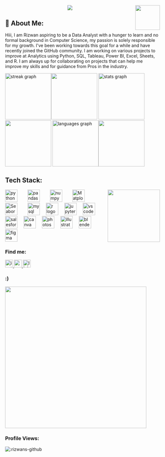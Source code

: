 <h1 align="center"><img height ="80" align ="right" src = "https://github.com/Rizwans-github/Rizwans-github/assets/141806496/4bcd62a8-569d-4a5e-be27-9a7d0251c57c" >
    <img  src="https://readme-typing-svg.herokuapp.com/?font=Righteous&size=50&center=true&vCenter=true&width=600&height=50&pause=300&duration=2000&color=FF652F&lines=Hiii+There!+👋;+Welcome+to+my+GitHub+:+);" />
</h1>

## 💫 **About Me:**
Hiii, I am Rizwan aspiring to be a Data Analyst with a hunger to learn and no formal background in Computer Science, my passion is solely responsible for my growth. I've been working towards this goal for a while and have recently joined the GitHub community. I am working on various projects to improve at Analytics using Python, SQL, Tableau, Power BI, Excel, Sheets, and R. I am always up for collaborating on projects that can help me improve my skills and for guidance from Pros in the industry.



<div align="left">
  
  <img src="https://streak-stats.demolab.com?user=Rizwans-github&locale=en&mode=daily&theme=codeSTACKr&hide_border=true&card_width=700&border_radius=5" height="150" alt="streak graph"  /><img height="150" src="https://media.giphy.com/media/RdCRnI8IgUkAU/giphy.gif"  />
  <img src="https://github-readme-stats.vercel.app/api?username=Rizwans-github&hide_title=true&hide_rank=false&show_icons=true&include_all_commits=true&count_private=true&disable_animations=false&card_width=507&theme=codeSTACKr&locale=en&hide_border=true" height="150" alt="stats graph"  /><img height="150" src="https://media.giphy.com/media/usXZmmgP9Z7kf39fnq/giphy.gif"  />
  <img src="https://github-readme-stats.vercel.app/api/top-langs?username=Rizwans-github&locale=en&hide_title=false&card_width=430&layout=compact&card_width=320&langs_count=5&theme=codeSTACKr&hide_border=true" height="150" alt="languages graph"  /><img height="150" src="https://media.giphy.com/media/91UU6YzqF72np1F4Vn/giphy.gif"  />
  
</div>

## **Tech Stack:** 

<img height="170" align ="right" src="https://media.giphy.com/media/4ilFRqgbzbx4c/giphy.gif"  />

<div align="left">
  <img src="https://techstack-generator.vercel.app/python-icon.svg" height="40" alt="python logo"  />
  <img width="25" />
  <img src="https://cdn.jsdelivr.net/gh/devicons/devicon/icons/pandas/pandas-original.svg" height="40" alt="pandas logo"  />
  <img width="25" />
  <img src="https://cdn.jsdelivr.net/gh/devicons/devicon/icons/numpy/numpy-original.svg" height="40" alt="numpy logo"  />
  <img width="25" />
  <img src="https://matplotlib.org/_static/images/documentation.svg" height="40" alt="Matplot"  />
  <img width="25" />
  <img src="https://seaborn.pydata.org/_images/logo-mark-lightbg.svg" height="40" alt="Seaborn"  /> 
  <img width="25" />
  <img src="https://techstack-generator.vercel.app/mysql-icon.svg" height="40" alt="mysql logo"  />
  <img width="12" />
  <img src="https://cdn.jsdelivr.net/gh/devicons/devicon/icons/r/r-original.svg" height="40" alt="r logo"  />
  <img width="12" />
  <img src="https://cdn.jsdelivr.net/gh/devicons/devicon/icons/jupyter/jupyter-original.svg" height="40" alt="jupyter logo"  />
  <img width="12" />
  <img src="https://cdn.jsdelivr.net/gh/devicons/devicon/icons/vscode/vscode-original.svg" height="40" alt="vscode logo"  />
  <img width="12" />
  <img src="https://cdn.jsdelivr.net/gh/devicons/devicon/icons/salesforce/salesforce-original.svg" height="40" alt="salesforce logo"  />
  <img width="12" />
  <img src="https://cdn.jsdelivr.net/gh/devicons/devicon/icons/canva/canva-original.svg" height="40" alt="canva logo"  />
  <img width="12" />
  <img src="https://cdn.jsdelivr.net/gh/devicons/devicon/icons/photoshop/photoshop-plain.svg" height="40" alt="photoshop logo"  />
  <img width="12" />
  <img src="https://cdn.jsdelivr.net/gh/devicons/devicon/icons/illustrator/illustrator-plain.svg" height="40" alt="illustrator logo"  />
  <img width="12" />
  <img src="https://cdn.jsdelivr.net/gh/devicons/devicon/icons/blender/blender-original.svg" height="40" alt="blender logo"  />
  <img width="12" />
  <img src="https://cdn.jsdelivr.net/gh/devicons/devicon/icons/figma/figma-original.svg" height="40" alt="figma logo"  />
  
  
  
</div>


### **Find me:**
<div align="left">
  <a href="https://www.instagram.com/wacky_artistry" target="_blank">
    <img height="25" src="https://img.shields.io/static/v1?message=wacky_artistry&logo=instagram&label=&color=E4405F&logoColor=white&labelColor=&style=for-the-badge" alt="instagram logo" />
  </a>
  <a href="mailto:rizwankhan0964e@gmail.com" target="_blank">
    <img height="25" src="https://img.shields.io/static/v1?message=Gmail&logo=gmail&label=&color=D14836&logoColor=white&labelColor=&style=for-the-badge" alt="gmail logo" />
  </a>
  <a href="https://www.linkedin.com/in/18rizwan" target="_blank">
    <img height="25" src="https://img.shields.io/static/v1?message=LinkedIn&logo=linkedin&label=&color=0077B5&logoColor=white&labelColor=&style=for-the-badge" alt="linkedin logo" />
  </a>
</div>

### :)
<div >
    <img height="460" src="https://github.com/Rizwans-github/MyGifs/blob/main/monster-trio-luffy-zoro-sanji.gif"  />

  
</div> 
    <!-- <img height="190" src="https://media.giphy.com/media/oxbNORcXx76F2/giphy.gif"  /> <img height="190" src="https://media.giphy.com/media/mlCb3AjEE6N4Q/giphy.gif"  /> -->
  
### **Profile Views**:
![:rizwans-github](https://count.getloli.com/get/@rizwans-github?theme=rule34)



